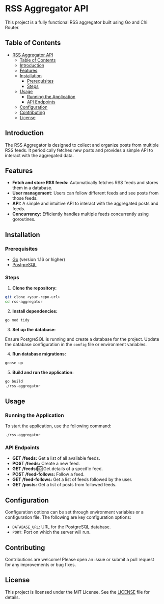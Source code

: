 # RSS Aggregator API

This project is a fully functional RSS aggregator built using Go and Chi Router.

## Table of Contents

- [RSS Aggregator API](#rss-aggregator-api)
  - [Table of Contents](#table-of-contents)
  - [Introduction](#introduction)
  - [Features](#features)
  - [Installation](#installation)
    - [Prerequisites](#prerequisites)
    - [Steps](#steps)
  - [Usage](#usage)
    - [Running the Application](#running-the-application)
    - [API Endpoints](#api-endpoints)
  - [Configuration](#configuration)
  - [Contributing](#contributing)
  - [License](#license)

## Introduction

The RSS Aggregator is designed to collect and organize posts from multiple RSS feeds. It periodically fetches new posts and provides a simple API to interact with the aggregated data.

## Features

- **Fetch and store RSS feeds:** Automatically fetches RSS feeds and stores them in a database.
- **User management:** Users can follow different feeds and see posts from those feeds.
- **API:** A simple and intuitive API to interact with the aggregated posts and feeds.
- **Concurrency:** Efficiently handles multiple feeds concurrently using goroutines.

## Installation

### Prerequisites

- [Go](https://golang.org/dl/) (version 1.16 or higher)
- [PostgreSQL](https://www.postgresql.org/download/)

### Steps

1. **Clone the repository:**

```bash
git clone <your-repo-url>
cd rss-aggregator
```

2. **Install dependencies:**

```bash
go mod tidy
```

3. **Set up the database:**

Ensure PostgreSQL is running and create a database for the project. Update the database configuration in the `config` file or environment variables.

4. **Run database migrations:**

```bash
goose up
```

5. **Build and run the application:**

```bash
go build
./rss-aggregator
```

## Usage

### Running the Application

To start the application, use the following command:

```bash
./rss-aggregator
```

### API Endpoints

- **GET /feeds:** Get a list of all available feeds.
- **POST /feeds:** Create a new feed.
- **GET /feeds/:id:** Get details of a specific feed.
- **POST /feed-follows:** Follow a feed.
- **GET /feed-follows:** Get a list of feeds followed by the user.
- **GET /posts:** Get a list of posts from followed feeds.

## Configuration

Configuration options can be set through environment variables or a configuration file. The following are key configuration options:

- `DATABASE_URL`: URL for the PostgreSQL database.
- `PORT`: Port on which the server will run.

## Contributing

Contributions are welcome! Please open an issue or submit a pull request for any improvements or bug fixes.

## License

This project is licensed under the MIT License. See the [LICENSE](LICENSE) file for details.
